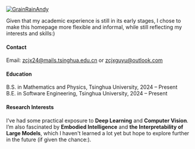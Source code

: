 

[![GrainRainAndy](https://img.shields.io/badge/GrainRainAndy-github-blue?logo=github)](https://github.com/GrainRainAndy)

Given that my academic experience is still in its early stages, I chose to make this homepage more flexible and informal, while still reflecting my interests and skills:)

#### Contact

Email: zcjx24@mails.tsinghua.edu.cn or zcjxguyu@outlook.com

#### Education

B.S. in Mathematics and Physics, Tsinghua University, 2024 – Present
\
B.E. in Software Engineering, Tsinghua University, 2024 – Present

#### Research Interests

I’ve had some practical exposure to **Deep Learning** and **Computer Vision**. 
I’m also fascinated by **Embodied Intelligence** and **the Interpretability of Large Models**, which I haven't learned a lot yet but hope to explore further in the future (if given the chance:).




